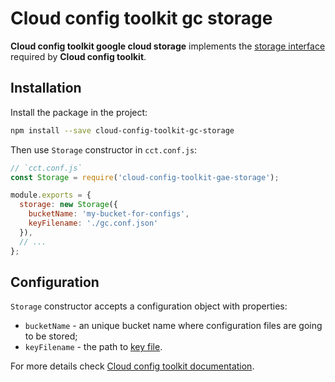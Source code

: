 # Cloud config toolkit gc storage

**Cloud config toolkit google cloud storage** implements the [storage interface](https://github.com/ocoboco/cloud-config-toolkit#configstorage-required) required by **Cloud config toolkit**.  

## Installation  

Install the package in the project:

```bash
npm install --save cloud-config-toolkit-gc-storage
```

Then use `Storage` constructor in `cct.conf.js`:

```javascript
// `cct.conf.js`
const Storage = require('cloud-config-toolkit-gae-storage');

module.exports = {
  storage: new Storage({
    bucketName: 'my-bucket-for-configs',
    keyFilename: './gc.conf.json'
  }),
  // ...
};
```

## Configuration

`Storage` constructor accepts a configuration object with properties:

* `bucketName` - an unique bucket name where configuration files are going to be stored;
* `keyFilename` - the path to [key file](https://cloud.google.com/docs/authentication/getting-started).

For more details check [Cloud config toolkit documentation](https://github.com/ocoboco/cloud-config-toolkit).  